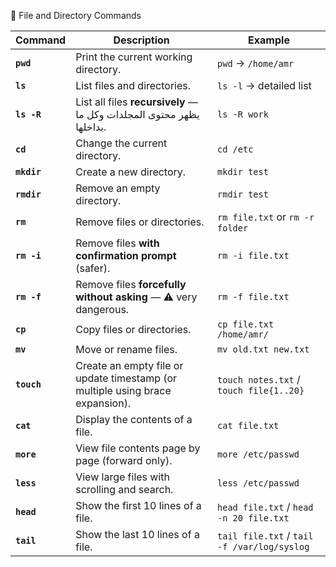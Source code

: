 📂 File and Directory Commands

| Command     | Description                                                                   | Example                                     |
| ----------- | ----------------------------------------------------------------------------- | ------------------------------------------- |
| **`pwd`**   | Print the current working directory.                                          | `pwd` → `/home/amr`                         |
| **`ls`**    | List files and directories.                                                   | `ls -l` → detailed list                     |
| **`ls -R`** | List all files **recursively** — يظهر محتوى المجلدات وكل ما بداخلها.          | `ls -R work`                                |
| **`cd`**    | Change the current directory.                                                 | `cd /etc`                                   |
| **`mkdir`** | Create a new directory.                                                       | `mkdir test`                                |
| **`rmdir`** | Remove an empty directory.                                                    | `rmdir test`                                |
| **`rm`**    | Remove files or directories.                                                  | `rm file.txt` or `rm -r folder`             |
| **`rm -i`** | Remove files **with confirmation prompt** (safer).                            | `rm -i file.txt`                            |
| **`rm -f`** | Remove files **forcefully without asking** — ⚠️ very dangerous.               | `rm -f file.txt`                            |
| **`cp`**    | Copy files or directories.                                                    | `cp file.txt /home/amr/`                    |
| **`mv`**    | Move or rename files.                                                         | `mv old.txt new.txt`                        |
| **`touch`** | Create an empty file or update timestamp (or multiple using brace expansion). | `touch notes.txt` / `touch file{1..20}`     |
| **`cat`**   | Display the contents of a file.                                               | `cat file.txt`                              |
| **`more`**  | View file contents page by page (forward only).                               | `more /etc/passwd`                          |
| **`less`**  | View large files with scrolling and search.                                   | `less /etc/passwd`                          |
| **`head`**  | Show the first 10 lines of a file.                                            | `head file.txt` / `head -n 20 file.txt`     |
| **`tail`**  | Show the last 10 lines of a file.                                             | `tail file.txt` / `tail -f /var/log/syslog` |
